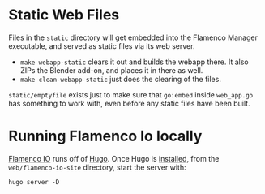 # Static Web Files

Files in the `static` directory will get embedded into the Flamenco Manager
executable, and served as static files via its web server.

- `make webapp-static` clears it out and builds the webapp there. It also ZIPs
  the Blender add-on, and places it in there as well.
- `make clean-webapp-static` just does the clearing of the files.

`static/emptyfile` exists just to make sure that `go:embed` inside `web_app.go`
has something to work with, even before any static files have been built.

# Running Flamenco Io locally

[Flamenco IO](https://www.flamenco.io/) runs off of [Hugo](https://gohugo.io/). Once Hugo is [installed](https://gohugo.io/getting-started/installing/), from the `web/flamenco-io-site` directory, start the server with:

```
hugo server -D
```

